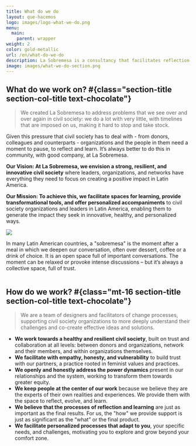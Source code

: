 ```yaml
---
title: What do we do
layout: que-hacemos
logo: images/logo-what-we-do.png
menu:
  main:
    parent: wrapper
weight: 2
color: gold-metallic
url: /en/what-do-we-do
description: La Sobremesa is a consultancy that facilitates reflection and learning processes for civil society in Latin America. We provide accompaniment, facilitate spaces and share tools.
image: images/what-we-do-section.png
---
```


## What do we work on? #{class="section-title section-col-title text-chocolate"}

> We created La Sobremesa to address problems that we see over and over again in civil society: we do a lot with very little, with timelines that are imposed on us, making it hard to stop and take stock.

Given this pressure that civil society has to deal with - from donors, colleagues and counterparts - organizations and the people in them need a moment to pause, to reflect and learn. It’s always better to do this in community, with good company, at La Sobremesa.

**Our Vision: At La Sobremesa, we envision a strong, resilient, and innovative civil society** where leaders, organizations, and networks have everything they need to focus on creating a positive impact in Latin America.

**Our Mission: To achieve this, we facilitate spaces for learning, provide transformational tools, and offer personalized accompaniments** to civil society organizations and leaders in Latin America, enabling them to generate the impact they seek in innovative, healthy, and personalized ways.

![](/images/why-la-sobremesa-en.svg)

In many Latin American countries, a "sobremesa" is the moment after a meal in which we deepen our conversation, often over dessert, coffee or a drink of choice. It is an open space full of important conversations. The moment can be relaxed or provoke intense discussions – but it’s always a collective space, full of trust.

<div class="text-center mt-16 fw">
    <img class="mx-auto w-full sm:w-4/5 md:w-2/3 lg:w-2/5" src="/images/how-we-work-en.png" alt="">
</div>

## How do we work? #{class="mt-16 section-title section-col-title text-chocolate"}

> We are a team of designers and facilitators of change processes, supporting civil society organizations to more deeply understand their challenges and co-create effective ideas and solutions.

- **We work towards a healthy and resilient civil society**, built on trust and collaboration at all levels: between donors and organizations, network and their members, and within organizations themselves.
- **We facilitate with empathy, honesty, and vulnerability** to build trust with our partners, a practice rooted in feminist values and practices.
- **We openly and honestly address the power dynamics** present in our relationships and the system, working to transform them towards greater equity.
- **We keep people at the center of our work** because we believe they are the experts of their own realities and experiences. We provide them with the space to reflect, evolve, and learn.
- **We believe that the processes of reflection and learning** are just as important as the final results. For us, the "how" we provide support is just as significant as the “what” or the final product.
- **We facilitate personalized processes that adapt to you**, your specific needs, and challenges, motivating you to explore and grow beyond your comfort zone.
